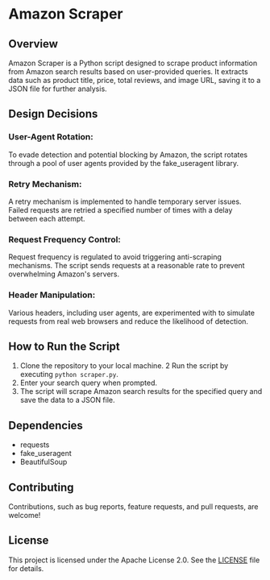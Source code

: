 # Amazon Scraper

## Overview
Amazon Scraper is a Python script designed to scrape product information from Amazon search results based on user-provided queries. It extracts data such as product title, price, total reviews, and image URL, saving it to a JSON file for further analysis.

## Design Decisions
### User-Agent Rotation:
To evade detection and potential blocking by Amazon, the script rotates through a pool of user agents provided by the fake_useragent library.

### Retry Mechanism:
A retry mechanism is implemented to handle temporary server issues. Failed requests are retried a specified number of times with a delay between each attempt.

### Request Frequency Control:
Request frequency is regulated to avoid triggering anti-scraping mechanisms. The script sends requests at a reasonable rate to prevent overwhelming Amazon's servers.

### Header Manipulation:
Various headers, including user agents, are experimented with to simulate requests from real web browsers and reduce the likelihood of detection.

## How to Run the Script
1. Clone the repository to your local machine.
2 Run the script by executing `python scraper.py`.
3. Enter your search query when prompted.
4. The script will scrape Amazon search results for the specified query and save the data to a JSON file.

## Dependencies
- requests
- fake_useragent
- BeautifulSoup

## Contributing
Contributions, such as bug reports, feature requests, and pull requests, are welcome! 

## License
This project is licensed under the Apache License 2.0. See the [LICENSE](LICENSE) file for details.
